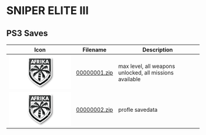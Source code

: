 # SNIPER ELITE III

## PS3 Saves

| Icon | Filename | Description |
|------|----------|-------------|
| ![SNIPER ELITE III](ICON0.PNG) | [00000001.zip](00000001.zip) | max level, all weapons unlocked, all missions available |
| ![SNIPER ELITE III](ICON0.PNG) | [00000002.zip](00000002.zip) | profle savedata |
